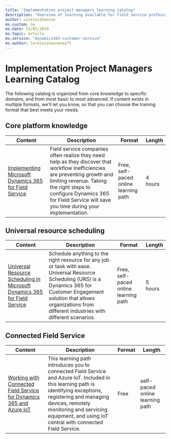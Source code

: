 ```yaml
---
title: "Implementation project managers learning catalog"
description: "Overview of learning available for field service professionals"
author: LoreleiShannon
ms.custom: na
ms.date: 11/01/2019
ms.topic: article
ms.service: "dynamics365-customer-service"
ms.author: loreleishannonmsft
---
```


# Implementation Project Managers Learning Catalog
The following catalog is organized from core knowledge to specific domains, and from most basic to most advanced. If content exists in multiple formats, we'll let you know, so that you can choose the training format that best meets your needs.


## Core platform knowledge<a name="core-platform"></a>

| Content                                                                                                                                    | Description                                                                                                                                                                                                                                                                                                                                                                                                            | Format                                | Length     |
|------------------------------------------------------------------------------------------------------------------------------------------------------------------------------------|------------------------------------------------------------------------------------------------------------------------------------------------------------------------------------------------------------------------------------------------------------------------------------------------------------------------------------------------------------------------------------------------------------------------|---------------------------------------|------------|
| [Implementing Microsoft Dynamics 365 for Field Service](https://docs.microsoft.com/learn/paths/implementing-dyn365-field-service/) | Field service companies often realize they need help as they discover that workflow inefficiencies are preventing growth and limiting revenue. Taking the right steps to configure Dynamics 365 for Field Service will save you time during your implementation.  | Free, self-paced online learning path | 4 hours  |
## Universal resource scheduling<a name="universal"></a>
| Content                                                                                                                                    | Description                                                                                                                                                                                                                                                                                                                                                                                                            | Format                                | Length     |
|------------------------------------------------------------------------------------------------------------------------------------------------------------------------------------|------------------------------------------------------------------------------------------------------------------------------------------------------------------------------------------------------------------------------------------------------------------------------------------------------------------------------------------------------------------------------------------------------------------------|---------------------------------------|------------|
| [Universal Resource Scheduling in Microsoft Dynamics 365 for Field Service](https://docs.microsoft.com/learn/paths/universal-resource-scheduling/)	| Schedule anything to the right resource for any job or task with ease. Universal Resource Scheduling (URS) is a Dynamics 365 for Customer Engagement solution that allows organizations from different industries with different scenarios. |	Free, self-paced online learning path	| 5 hours |
## Connected Field Service<a name="connected"></a>
| Content                                                                                                                                    | Description                                                                                                                                                                                                                                                                                                                                                                                                            | Format                                | Length     |
|------------------------------------------------------------------------------------------------------------------------------------------------------------------------------------|------------------------------------------------------------------------------------------------------------------------------------------------------------------------------------------------------------------------------------------------------------------------------------------------------------------------------------------------------------------------------------------------------------------------|---------------------------------------|------------|
| [Working with Connected Field Service for Dynamics 365 and Azure IoT](https://docs.microsoft.com/learn/paths/working-with-connected-field-service-iot/)	| This learning path introduces you to connected Field Service and Azure IoT. Included in this learning path is identifying exceptions, registering and managing devices, remotely monitoring and servicing equipment, and using IoT central with connected Field Service. |	Free | self-paced online learning path	| 6 hours |